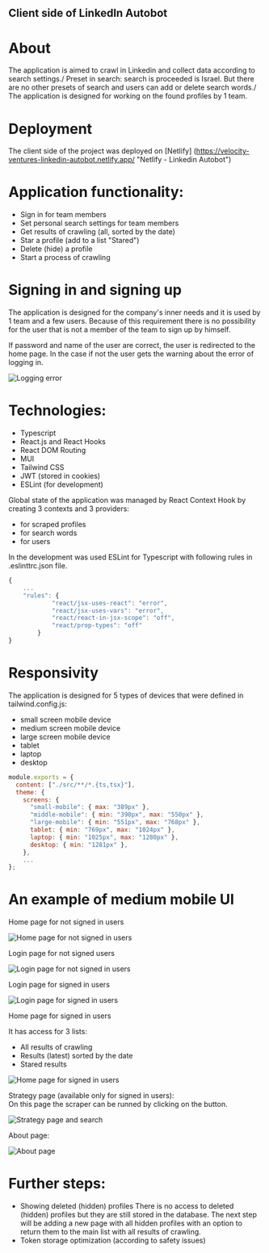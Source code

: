 ## Client side of LinkedIn Autobot

# About

The application is aimed to crawl in Linkedin and collect data according to search settings./
Preset in search: search is proceeded is Israel. But there are no other presets of search and users can add or delete search words./
The application is designed for working on the found profiles by 1 team.

# Deployment

The client side of the project was deployed on [Netlify] (https://velocity-ventures-linkedin-autobot.netlify.app/ "Netlify - Linkedin Autobot")

# Application functionality:

- Sign in for team members
- Set personal search settings for team members
- Get results of crawling (all, sorted by the date)
- Star a profile (add to a list "Stared")
- Delete (hide) a profile
- Start a process of crawling

# Signing in and signing up

The application is designed for the company's inner needs and it is used by 1 team and a few users. Because of this requirement there is no possibility for the user that is not a member of the team to sign up by himself.

If password and name of the user are correct, the user is redirected to the home page. In the case if not the user gets the warning about the error of logging in.

![Logging error](./src/assets/readme%20images/login-error.png)

# Technologies:

- Typescript
- React.js and React Hooks
- React DOM Routing
- MUI
- Tailwind CSS
- JWT (stored in cookies)
- ESLint (for development)

Global state of the application was managed by React Context Hook by creating 3 contexts and 3 providers:

- for scraped profiles
- for search words
- for users

In the development was used ESLint for Typescript with following rules in .eslinttrc.json file.

```ts
{
    ...
    "rules": {
            "react/jsx-uses-react": "error",
            "react/jsx-uses-vars": "error",
            "react/react-in-jsx-scope": "off",
            "react/prop-types": "off"
        }
}
```

# Responsivity

The application is designed for 5 types of devices that were defined in tailwind.config.js:

- small screen mobile device
- medium screen mobile device
- large screen mobile device
- tablet
- laptop
- desktop

```js
module.exports = {
  content: ["./src/**/*.{ts,tsx}"],
  theme: {
    screens: {
      "small-mobile": { max: "389px" },
      "middle-mobile": { min: "390px", max: "550px" },
      "large-mobile": { min: "551px", max: "768px" },
      tablet: { min: "769px", max: "1024px" },
      laptop: { min: "1025px", max: "1280px" },
      desktop: { min: "1281px" },
    },
    ...
};
```

# An example of medium mobile UI

Home page for not signed in users

![Home page for not signed in users](./src/assets/readme%20images/home.png)

Login page for not signed users

![Login page for not signed in users](./src/assets/readme%20images/login.png)

Login page for signed in users

![Login page for signed in users](./src/assets/readme%20images/logged.png)

Home page for signed in users

It has access for 3 lists:

- All results of crawling
- Results (latest) sorted by the date
- Stared results

![Home page for signed in users](./src/assets/readme%20images/home-signed.png)

Strategy page (available only for signed in users):\
On this page the scraper can be runned by clicking on the button.

![Strategy page and search](./src/assets/readme%20images/search.png)

About page:

![About page](./src/assets/readme%20images/about.png)

# Further steps:

- Showing deleted (hidden) profiles
  There is no access to deleted (hidden) profiles but they are still stored in the database. The next step will be adding a new page with all hidden profiles with an option to return them to the main list with all results of crawling.
- Token storage optimization (according to safety issues)
